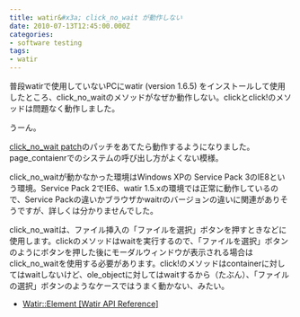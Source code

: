 ```yaml
---
title: watir&#x3a; click_no_wait が動作しない
date: 2010-07-13T12:45:00.000Z
categories:
- software testing
tags:
- watir
---
```

普段watirで使用していないPCにwatir (version 1.6.5) をインストールして使用したところ、click\_no\_waitのメソッドがなぜか動作しない。clickとclick!のメソッドは問題なく動作しました。

<!-- more -->

うーん。

[click\_no\_wait patch](http://rubyforge.org/pipermail/wtr-development/2009-January/000400.html)のパッチをあてたら動作するようになりました。page_contaienrでのシステムの呼び出し方がよくない模様。

click\_no\_waitが動かなかった環境はWindows XPの Service Pack 3のIE8という環境。Service Pack 2でIE6、watir 1.5.xの環境では正常に動作しているので、Service Packの違いかブラウザかwaitrのバージョンの違いに関連がありそうですが、詳しくは分かりませんでした。

click\_no\_waitは、ファイル挿入の「ファイルを選択」ボタンを押すときなどに使用します。clickのメソッドはwaitを実行するので、「ファイルを選択」ボタンのようにボタンを押した後にモーダルウィンドウが表示される場合はclick\_no\_waitを使用する必要があります。click!のメソッドはcontainerに対してはwaitしないけど、ole_objectに対してはwaitするから（たぶん）、「ファイルの選択」ボタンのようなケースではうまく動かない、みたい。

*   [Watir::Element \[Watir API Reference\]](http://wtr.rubyforge.org/rdoc/1.6.5/classes/Watir/Element.html#M000553)
